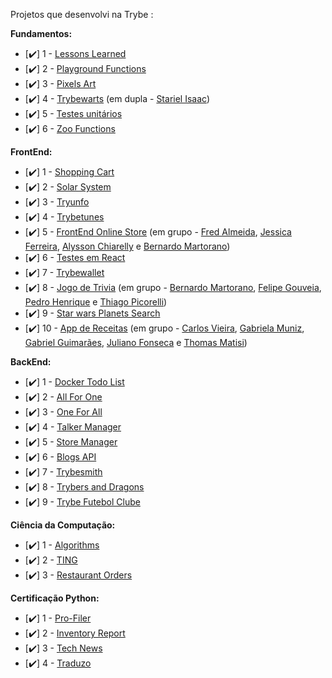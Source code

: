 Projetos que desenvolvi na Trybe :

**Fundamentos:**

- [:heavy_check_mark:] 1 - [Lessons Learned](https://github.com/gabrielaguiardantas/project-lessons-learned) 
- [:heavy_check_mark:] 2 - [Playground Functions](https://github.com/gabrielaguiardantas/project-playground-functions)
- [:heavy_check_mark:] 3 - [Pixels Art](https://github.com/gabrielaguiardantas/project-pixels-art)
- [:heavy_check_mark:] 4 - [Trybewarts](https://github.com/gabrielaguiardantas/project-trybewarts) (em dupla - [Stariel Isaac](https://github.com/StarielIsaac))
- [:heavy_check_mark:] 5 - [Testes unitários](https://github.com/gabrielaguiardantas/project-js-unit-tests)
- [:heavy_check_mark:] 6 - [Zoo Functions](https://github.com/gabrielaguiardantas/project-zoo-functions)

**FrontEnd:**

- [:heavy_check_mark:] 1 - [Shopping Cart](https://github.com/gabrielaguiardantas/project-shopping-cart) 
- [:heavy_check_mark:] 2 - [Solar System](https://github.com/gabrielaguiardantas/project-solar-system)
- [:heavy_check_mark:] 3 - [Tryunfo](https://github.com/gabrielaguiardantas/project-tryunfo)
- [:heavy_check_mark:] 4 - [Trybetunes](https://github.com/gabrielaguiardantas/project-trybetunes)
- [:heavy_check_mark:] 5 - [FrontEnd Online Store](https://github.com/gabrielaguiardantas/project-frontend-online-store) (em grupo - [Fred Almeida](https://github.com/Virkkunen), [Jessica Ferreira](https://github.com/ferreirajessica), [Alysson Chiarelly](https://github.com/devalyssonchiarelly) e [Bernardo Martorano](https://github.com/bermartorano))
- [:heavy_check_mark:] 6 - [Testes em React](https://github.com/gabrielaguiardantas/project-react-testing-library)
- [:heavy_check_mark:] 7 - [Trybewallet](https://github.com/gabrielaguiardantas/project-trybewallet)
- [:heavy_check_mark:] 8 - [Jogo de Trivia](https://github.com/gabrielaguiardantas/project-trivia) (em grupo - [Bernardo Martorano](https://github.com/bermartorano), [Felipe Gouveia](https://github.com/fgouveiase), [Pedro Henrique](https://github.com/pedrohxiv) e [Thiago Picorelli](https://github.com/thiagopicorelli))
- [:heavy_check_mark:] 9 - [Star wars Planets Search](https://github.com/gabrielaguiardantas/project-starwars-planets-search)
- [:heavy_check_mark:] 10 - [App de Receitas](https://github.com/gabrielaguiardantas/project-recipes-app) (em grupo - [Carlos Vieira](https://github.com/carlospsvieira), [Gabriela Muniz](https://github.com/GabiNamu), [Gabriel Guimarães](https://github.com/guimaraesgp-dev), [Juliano Fonseca](https://github.com/julianocfonseca) e [Thomas Matisi](https://github.com/cybervulthor))

**BackEnd:**

- [:heavy_check_mark:] 1 - [Docker Todo List](https://github.com/gabrielaguiardantas/project-docker-todo-list)
- [:heavy_check_mark:] 2 - [All For One](https://github.com/gabrielaguiardantas/project-all-for-one)
- [:heavy_check_mark:] 3 - [One For All](https://github.com/gabrielaguiardantas/project-one-for-all)
- [:heavy_check_mark:] 4 - [Talker Manager](https://github.com/gabrielaguiardantas/project-talker-manager)
- [:heavy_check_mark:] 5 - [Store Manager](https://github.com/gabrielaguiardantas/project-store-manager)
- [:heavy_check_mark:] 6 - [Blogs API](https://github.com/gabrielaguiardantas/project-blogs-api)
- [:heavy_check_mark:] 7 - [Trybesmith](https://github.com/gabrielaguiardantas/project-trybesmith)
- [:heavy_check_mark:] 8 - [Trybers and Dragons](https://github.com/gabrielaguiardantas/project-trybers-and-dragons)
- [:heavy_check_mark:] 9 - [Trybe Futebol Clube](https://github.com/gabrielaguiardantas/project-trybe-futebol-clube)

**Ciência da Computação:**

- [:heavy_check_mark:] 1 - [Algorithms](https://github.com/gabrielaguiardantas/project-algorithms)
- [:heavy_check_mark:] 2 - [TING](https://github.com/tryber/sd-026-b-project-ting)
- [:heavy_check_mark:] 3 - [Restaurant Orders](https://github.com/gabrielaguiardantas/project-restaurant-orders)

**Certificação Python:**

- [:heavy_check_mark:] 1 - [Pro-Filer](https://github.com/gabrielaguiardantas/project-pro-filer)
- [:heavy_check_mark:] 2 - [Inventory Report](https://github.com/gabrielaguiardantas/project-inventory-report)
- [:heavy_check_mark:] 3 - [Tech News](https://github.com/gabrielaguiardantas/project-tech-news)
- [:heavy_check_mark:] 4 - [Traduzo](https://github.com/gabrielaguiardantas/project-traduzo)
